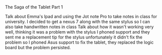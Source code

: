 The Saga of the Tablet Part 1

Talk about Emma's Ipad and using the Jot note Pro to take notes in class for university. I decided to get a nexus 7 along with the same stylus so I can also take handwritten notes in class
Talk about how it wasn't working very well, thinking it was a problem with the stylus I phoned support and they sent me a replacement tip for the stylus unfortunately it didn't fix the problem so I phoned Asus support to fix the tablet, they replaced the logic board but the problem persisted.
